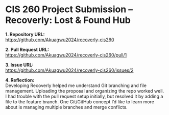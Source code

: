 # CIS 260 Project Submission – Recoverly: Lost & Found Hub

**1. Repository URL:**  
https://github.com/Akuagwu2024/recoverly-cis260

**2. Pull Request URL:**  
https://github.com/Akuagwu2024/recoverly-cis260/pull/1

**3. Issue URL:**  
https://github.com/Akuagwu2024/recoverly-cis260/issues/2

**4. Reflection:**  
Developing Recoverly helped me understand Git branching and file management. Uploading the proposal and organizing the repo worked well. I had trouble with the pull request setup initially, but resolved it by adding a file to the feature branch. One Git/GitHub concept I’d like to learn more about is managing multiple branches and merge conflicts.
